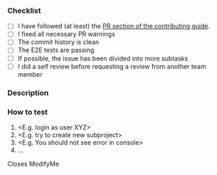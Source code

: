 ### Checklist

<!-- [x] instead of [ ] checks the task -->

- [ ] I have followed (at least) the [PR section of the contributing guide](https://github.com/openkfw/TruBudget/blob/main/.github/CONTRIBUTING.md#open-a-pull-request).
- [ ] I fixed all necessary PR warnings
- [ ] The commit history is clean
- [ ] The E2E tests are passing
- [ ] If possible, the issue has been divided into more subtasks
- [ ] I did a self review before requesting a review from another team member

### Description


### How to test

1. <E.g. login as user XYZ>
2. <E.g. try to create new subproject>
3. <E.g. You should not see error in console>
4. ...

<!-- Adding following line closes the mentioned issue automatically when the PR is merged -->
<!-- e.g. "Closes #123" -->

Closes ModifyMe
